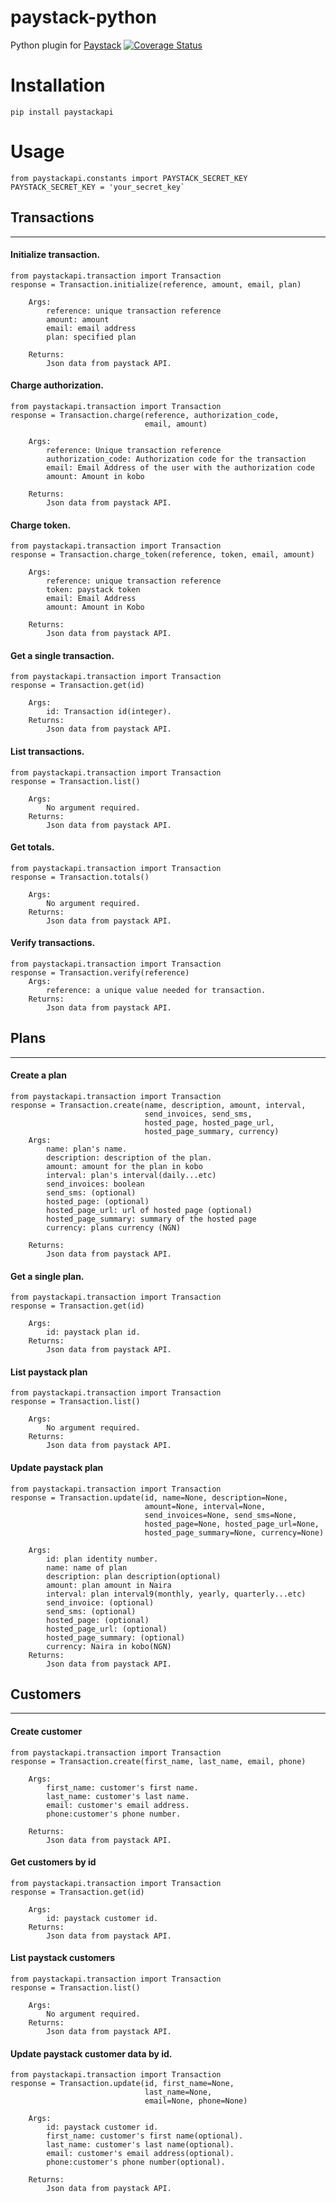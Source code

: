 # paystack-python
Python plugin for [Paystack](https://paystack.com/) [![Coverage Status](https://coveralls.io/repos/github/andela-sjames/paystack-python/badge.svg?branch=feature-customerclass)](https://coveralls.io/github/andela-sjames/paystack-python?branch=feature-customerclass)  

# Installation
`pip install paystackapi`  

# Usage  
```
from paystackapi.constants import PAYSTACK_SECRET_KEY
PAYSTACK_SECRET_KEY = 'your_secret_key`
```  

## Transactions  

---
#### Initialize transaction.
```
from paystackapi.transaction import Transaction  
response = Transaction.initialize(reference, amount, email, plan)  

    Args:
        reference: unique transaction reference
        amount: amount
        email: email address
        plan: specified plan

    Returns:
        Json data from paystack API.
```  
#### Charge authorization.
```
from paystackapi.transaction import Transaction  
response = Transaction.charge(reference, authorization_code, 
                              email, amount)

    Args:
        reference: Unique transaction reference
        authorization_code: Authorization code for the transaction
        email: Email Address of the user with the authorization code
        amount: Amount in kobo

    Returns:
        Json data from paystack API.
```

#### Charge token.
```
from paystackapi.transaction import Transaction  
response = Transaction.charge_token(reference, token, email, amount)

    Args:
        reference: unique transaction reference
        token: paystack token
        email: Email Address
        amount: Amount in Kobo

    Returns:
        Json data from paystack API.
```

#### Get a single transaction.
```
from paystackapi.transaction import Transaction  
response = Transaction.get(id)

    Args:
        id: Transaction id(integer).
    Returns:
        Json data from paystack API.
```

#### List transactions.
```
from paystackapi.transaction import Transaction  
response = Transaction.list()

    Args:
        No argument required.
    Returns:
        Json data from paystack API.
```

#### Get totals.
```
from paystackapi.transaction import Transaction  
response = Transaction.totals()

    Args:
        No argument required.
    Returns:
        Json data from paystack API.
```

#### Verify transactions.

```
from paystackapi.transaction import Transaction  
response = Transaction.verify(reference)
    Args:
        reference: a unique value needed for transaction.
    Returns:
        Json data from paystack API.
```

## Plans  

---
#### Create a plan  
```
from paystackapi.transaction import Transaction  
response = Transaction.create(name, description, amount, interval, 
                              send_invoices, send_sms,
                              hosted_page, hosted_page_url,
                              hosted_page_summary, currency)
    Args:
        name: plan's name.
        description: description of the plan.
        amount: amount for the plan in kobo
        interval: plan's interval(daily...etc)
        send_invoices: boolean
        send_sms: (optional)
        hosted_page: (optional)
        hosted_page_url: url of hosted page (optional)
        hosted_page_summary: summary of the hosted page
        currency: plans currency (NGN)

    Returns:
        Json data from paystack API.
```

#### Get a single plan.
```
from paystackapi.transaction import Transaction  
response = Transaction.get(id)

    Args:
        id: paystack plan id.
    Returns:
        Json data from paystack API.
```

#### List paystack plan

```
from paystackapi.transaction import Transaction  
response = Transaction.list()

    Args:
        No argument required.
    Returns:
        Json data from paystack API.
```

#### Update paystack plan

```
from paystackapi.transaction import Transaction  
response = Transaction.update(id, name=None, description=None,
                              amount=None, interval=None,
                              send_invoices=None, send_sms=None,
                              hosted_page=None, hosted_page_url=None,
                              hosted_page_summary=None, currency=None)
                              
    Args:
        id: plan identity number.
        name: name of plan
        description: plan description(optional)
        amount: plan amount in Naira
        interval: plan interval9(monthly, yearly, quarterly...etc)
        send_invoice: (optional)
        send_sms: (optional)
        hosted_page: (optional)
        hosted_page_url: (optional)
        hosted_page_summary: (optional)
        currency: Naira in kobo(NGN)
    Returns:
        Json data from paystack API.
```

## Customers 

---
#### Create customer  
```
from paystackapi.transaction import Transaction  
response = Transaction.create(first_name, last_name, email, phone)

    Args:
        first_name: customer's first name.
        last_name: customer's last name.
        email: customer's email address.
        phone:customer's phone number.

    Returns:
        Json data from paystack API.
```

#### Get customers by id
```
from paystackapi.transaction import Transaction  
response = Transaction.get(id)

    Args:
        id: paystack customer id.
    Returns:
        Json data from paystack API.
```

#### List paystack customers
```
from paystackapi.transaction import Transaction  
response = Transaction.list()

    Args:
        No argument required.
    Returns:
        Json data from paystack API.
```

#### Update paystack customer data by id.

```
from paystackapi.transaction import Transaction  
response = Transaction.update(id, first_name=None, 
                              last_name=None,
                              email=None, phone=None)
        
    Args:
        id: paystack customer id.
        first_name: customer's first name(optional).
        last_name: customer's last name(optional).
        email: customer's email address(optional).
        phone:customer's phone number(optional).

    Returns:
        Json data from paystack API.
```
